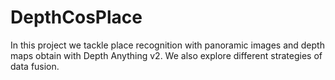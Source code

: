 # DepthCosPlace
In this project we tackle place recognition with panoramic images and depth maps obtain with Depth Anything v2. We also explore different strategies of data fusion.
